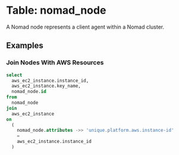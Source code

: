 # Table: nomad_node

A Nomad node represents a client agent within a Nomad cluster.

## Examples

### Join Nodes With AWS Resources

```sql
select
  aws_ec2_instance.instance_id,
  aws_ec2_instance.key_name,
  nomad_node.id
from
  nomad_node
join
  aws_ec2_instance
on
  (
    nomad_node.attributes ->> 'unique.platform.aws.instance-id'
    =
    aws_ec2_instance.instance_id
  )
```
